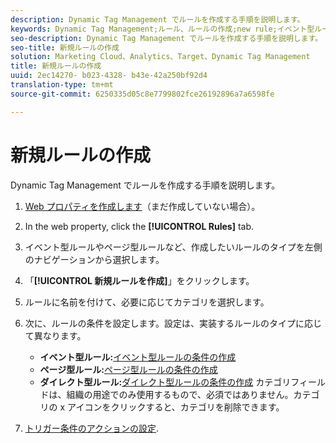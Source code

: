 ```yaml
---
description: Dynamic Tag Management でルールを作成する手順を説明します。
keywords: Dynamic Tag Management;ルール、ルールの作成;new rule;イベント型ルール;page型ルール;ダイレクト型ルール
seo-description: Dynamic Tag Management でルールを作成する手順を説明します。
seo-title: 新規ルールの作成
solution: Marketing Cloud、Analytics、Target、Dynamic Tag Management
title: 新規ルールの作成
uuid: 2ec14270- b023-4328- b43e-42a250bf92d4
translation-type: tm+mt
source-git-commit: 6250335d05c8e7799802fce26192896a7a6598fe

---
```



# 新規ルールの作成

Dynamic Tag Management でルールを作成する手順を説明します。

1. [Web プロパティを作成します](../../../implement/c-implement-with-dtm/t-create-web-property.md#task_960467FBB7A54499AC228CB3AA3C4123)（まだ作成していない場合）。
1. In the web property, click the **[!UICONTROL Rules]** tab.
1. イベント型ルールやページ型ルールなど、作成したいルールのタイプを左側のナビゲーションから選択します。
1. 「**[!UICONTROL 新規ルールを作成]**」をクリックします。
1. ルールに名前を付けて、必要に応じてカテゴリを選択します。
1. 次に、ルールの条件を設定します。設定は、実装するルールのタイプに応じて異なります。

   * **イベント型ルール:**[イベント型ルールの条件の作成](../../../implement/c-implement-with-dtm/c-rules/t-rules-event-conditions.md#task_A122DE72110F4579A91F9D96D92D39FC)
   * **ページ型ルール:**[ページ型ルールの条件の作成](../../../implement/c-implement-with-dtm/c-rules/t-rules-page-conditions.md#task_69B41CB230EE4530A755D91233F73706)
   * **ダイレクト型ルール:**[ダイレクト型ルールの条件の作成](../../../implement/c-implement-with-dtm/c-rules/t-rules-direct-conditions.md#task_85EB8F01775A402BA53B8298F0AADA09)
   カテゴリフィールドは、組織の用途でのみ使用するもので、必須ではありません。カテゴリの x アイコンをクリックすると、カテゴリを削除できます。
1. [トリガー条件のアクションの設定](../../../implement/c-implement-with-dtm/c-rules/t-rules-actions.md#task_94DFE0D8B53A43E2892851BABE381121).
